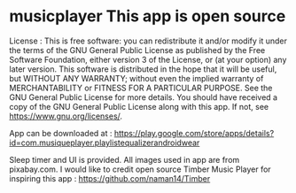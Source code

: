 # musicplayer This app is open source 

License : This is free software: you can redistribute it and/or modify it under the terms of the GNU General Public License as published by the Free Software Foundation, either version 3 of the License, or (at your option) any later version.
This software is distributed in the hope that it will be useful, but WITHOUT ANY WARRANTY; without even the implied warranty of MERCHANTABILITY or FITNESS FOR A PARTICULAR PURPOSE. See the GNU General Public License for more details.
You should have received a copy of the GNU General Public License along with this app. If not, see https://www.gnu.org/licenses/. 

App can be downloaded at : https://play.google.com/store/apps/details?id=com.musiqueplayer.playlistequalizerandroidwear

Sleep timer and UI is provided. All images used in app are from pixabay.com.
I would like to credit open source Timber Music Player for inspiring this app : https://github.com/naman14/Timber
